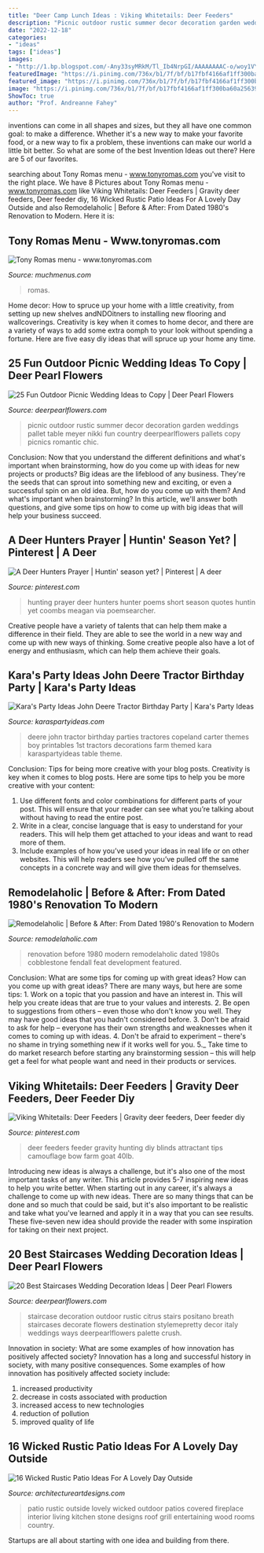 ```yaml
---
title: "Deer Camp Lunch Ideas : Viking Whitetails: Deer Feeders"
description: "Picnic outdoor rustic summer decor decoration garden weddings pallet table meyer nikki fun country deerpearlflowers pallets copy picnics romantic chic"
date: "2022-12-18"
categories:
- "ideas"
tags: ["ideas"]
images:
- "http://1.bp.blogspot.com/-Any33syMRkM/Tl_Ib4NrpGI/AAAAAAAAC-o/woy1VYd48A0/s1600/john_deere_party5.jpg"
featuredImage: "https://i.pinimg.com/736x/b1/7f/bf/b17fbf4166af1ff300ba60a2563921f0--gravity-feeder-deer-feeders.jpg"
featured_image: "https://i.pinimg.com/736x/b1/7f/bf/b17fbf4166af1ff300ba60a2563921f0--gravity-feeder-deer-feeders.jpg"
image: "https://i.pinimg.com/736x/b1/7f/bf/b17fbf4166af1ff300ba60a2563921f0--gravity-feeder-deer-feeders.jpg"
ShowToc: true
author: "Prof. Andreanne Fahey"
---
```



inventions can come in all shapes and sizes, but they all have one common goal: to make a difference. Whether it's a new way to make your favorite food, or a new way to fix a problem, these inventions can make our world a little bit better. So what are some of the best Invention Ideas out there? Here are 5 of our favorites.

	

		
searching about Tony Romas menu - www.tonyromas.com you've visit to the right place. We have 8 Pictures about Tony Romas menu - www.tonyromas.com like Viking Whitetails: Deer Feeders | Gravity deer feeders, Deer feeder diy, 16 Wicked Rustic Patio Ideas For A Lovely Day Outside and also Remodelaholic | Before &amp; After: From Dated 1980&#039;s Renovation to Modern. Here it is:
		
    
## Tony Romas Menu - Www.tonyromas.com

<img loading=lazy src="https://muchmenus.com/tony-romas/Lunch-menu.jpg" onerror="this.onerror=null;this.src='https://tse1.mm.bing.net/th?id=OIP.cRzQl4F-hgLOHLirGR6EoQHaMI&amp;pid=15.1';" alt="Tony Romas menu - www.tonyromas.com">

_Source: muchmenus.com_

>romas. 

	

Home decor: How to spruce up your home with a little creativity, from setting up new shelves andNDOitners to installing new flooring and wallcoverings.
Creativity is key when it comes to home decor, and there are a variety of ways to add some extra oomph to your look without spending a fortune. Here are five easy diy ideas that will spruce up your home any time.

    
## 25 Fun Outdoor Picnic Wedding Ideas To Copy | Deer Pearl Flowers

<img loading=lazy src="https://www.deerpearlflowers.com/wp-content/uploads/2017/02/Summer-Outdoor-Picnic-Wedding-Ideas-23.jpg" onerror="this.onerror=null;this.src='https://tse4.mm.bing.net/th?id=OIP.Xuc5uOBjEQM6jCEvLFf3BQHaLH&amp;pid=15.1';" alt="25 Fun Outdoor Picnic Wedding Ideas to Copy | Deer Pearl Flowers">

_Source: deerpearlflowers.com_

>picnic outdoor rustic summer decor decoration garden weddings pallet table meyer nikki fun country deerpearlflowers pallets copy picnics romantic chic. 

	

Conclusion: Now that you understand the different definitions and what's important when brainstorming, how do you come up with ideas for new projects or products?
Big ideas are the lifeblood of any business. They're the seeds that can sprout into something new and exciting, or even a successful spin on an old idea. But, how do you come up with them? And what's important when brainstorming? In this article, we'll answer both questions, and give some tips on how to come up with big ideas that will help your business succeed.

    
## A Deer Hunters Prayer | Huntin&#039; Season Yet? | Pinterest | A Deer

<img loading=lazy src="https://s-media-cache-ak0.pinimg.com/736x/c1/62/fe/c162fe3a2eaf8a5e739aa071deae338a.jpg" onerror="this.onerror=null;this.src='https://tse3.mm.bing.net/th?id=OIP.-l3xHfiwgCOX0i1M3MezkAHaHe&amp;pid=15.1';" alt="A Deer Hunters Prayer | Huntin&#039; season yet? | Pinterest | A deer">

_Source: pinterest.com_

>hunting prayer deer hunters hunter poems short season quotes huntin yet coombs meagan via poemsearcher. 

	

Creative people have a variety of talents that can help them make a difference in their field. They are able to see the world in a new way and come up with new ways of thinking. Some creative people also have a lot of energy and enthusiasm, which can help them achieve their goals.

    
## Kara&#039;s Party Ideas John Deere Tractor Birthday Party | Kara&#039;s Party Ideas

<img loading=lazy src="http://1.bp.blogspot.com/-Any33syMRkM/Tl_Ib4NrpGI/AAAAAAAAC-o/woy1VYd48A0/s1600/john_deere_party5.jpg" onerror="this.onerror=null;this.src='https://tse2.mm.bing.net/th?id=OIP.5f24Pa25LN9HcA1vzoUZlwHaKp&amp;pid=15.1';" alt="Kara&#039;s Party Ideas John Deere Tractor Birthday Party | Kara&#039;s Party Ideas">

_Source: karaspartyideas.com_

>deere john tractor birthday parties tractores copeland carter themes boy printables 1st tractors decorations farm themed kara karaspartyideas table theme. 

	

Conclusion: Tips for being more creative with your blog posts.
Creativity is key when it comes to blog posts. Here are some tips to help you be more creative with your content: 
1. Use different fonts and color combinations for different parts of your post. This will ensure that your reader can see what you’re talking about without having to read the entire post. 
2. Write in a clear, concise language that is easy to understand for your readers. This will help them get attached to your ideas and want to read more of them. 
3. Include examples of how you’ve used your ideas in real life or on other websites. This will help readers see how you’ve pulled off the same concepts in a concrete way and will give them ideas for themselves. 

    
## Remodelaholic | Before &amp; After: From Dated 1980&#039;s Renovation To Modern

<img loading=lazy src="https://i1.wp.com/www.remodelaholic.com/wp-content/uploads/2016/08/feat-Fendall-Home-Renovation-Cobblestone-Development-Group-featured-on-@Remodelaholic.jpg?fit=825%2C600&amp;ssl=1" onerror="this.onerror=null;this.src='https://tse3.mm.bing.net/th?id=OIP.Wm9bHYXpm-YJ_fLwhofIvgHaFY&amp;pid=15.1';" alt="Remodelaholic | Before &amp; After: From Dated 1980&#039;s Renovation to Modern">

_Source: remodelaholic.com_

>renovation before 1980 modern remodelaholic dated 1980s cobblestone fendall feat development featured. 

	

Conclusion: What are some tips for coming up with great ideas?
How can you come up with great ideas? There are many ways, but here are some tips: 1. Work on a topic that you passion and have an interest in. This will help you create ideas that are true to your values and interests. 2. Be open to suggestions from others – even those who don't know you well. They may have good ideas that you hadn't considered before. 3. Don't be afraid to ask for help – everyone has their own strengths and weaknesses when it comes to coming up with ideas. 4. Don't be afraid to experiment – there's no shame in trying something new if it works well for you. 5._ Take time to do market research before starting any brainstorming session – this will help get a feel for what people want and need in their products or services. 
    
## Viking Whitetails: Deer Feeders | Gravity Deer Feeders, Deer Feeder Diy

<img loading=lazy src="https://i.pinimg.com/736x/b1/7f/bf/b17fbf4166af1ff300ba60a2563921f0--gravity-feeder-deer-feeders.jpg" onerror="this.onerror=null;this.src='https://tse4.mm.bing.net/th?id=OIP.M1XHO0sAXlxvtdS_f8MkSQAAAA&amp;pid=15.1';" alt="Viking Whitetails: Deer Feeders | Gravity deer feeders, Deer feeder diy">

_Source: pinterest.com_

>deer feeders feeder gravity hunting diy blinds attractant tips camouflage bow farm goat 40lb. 

	

Introducing new ideas is always a challenge, but it's also one of the most important tasks of any writer. This article provides 5-7 inspiring new ideas to help you write better.
When starting out in any career, it's always a challenge to come up with new ideas. There are so many things that can be done and so much that could be said, but it's also important to be realistic and take what you've learned and apply it in a way that you can see results. These five-seven new idea should provide the reader with some inspiration for taking on their next project.

    
## 20 Best Staircases Wedding Decoration Ideas | Deer Pearl Flowers

<img loading=lazy src="http://www.deerpearlflowers.com/wp-content/uploads/2015/07/rustic-outdoor-wedding-staircase-with-babys-breath.jpg" onerror="this.onerror=null;this.src='https://tse3.mm.bing.net/th?id=OIP.RW_Q6OwRW3uow39Fj_i3cAHaLD&amp;pid=15.1';" alt="20 Best Staircases Wedding Decoration Ideas | Deer Pearl Flowers">

_Source: deerpearlflowers.com_

>staircase decoration outdoor rustic citrus stairs positano breath staircases decorate flowers destination stylemepretty decor italy weddings ways deerpearlflowers palette crush. 

	

Innovation in society: What are some examples of how innovation has positively affected society?
Innovation has a long and successful history in society, with many positive consequences. Some examples of how innovation has positively affected society include: 
1. increased productivity 
2. decrease in costs associated with production 
3. increased access to new technologies 
4. reduction of pollution 
5. improved quality of life 

    
## 16 Wicked Rustic Patio Ideas For A Lovely Day Outside

<img loading=lazy src="http://www.architectureartdesigns.com/wp-content/uploads/2015/11/16-Wicked-Rustic-Patio-Ideas-For-A-Lovely-Day-Outside-16-630x606.jpg" onerror="this.onerror=null;this.src='https://tse3.mm.bing.net/th?id=OIP.rk4xuYIT3ouNLYfsCRc1ZQHaHH&amp;pid=15.1';" alt="16 Wicked Rustic Patio Ideas For A Lovely Day Outside">

_Source: architectureartdesigns.com_

>patio rustic outside lovely wicked outdoor patios covered fireplace interior living kitchen stone designs roof grill entertaining wood rooms country. 

	

Startups are all about starting with one idea and building from there.

